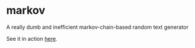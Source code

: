# markov
A really dumb and inefficient markov-chain-based random text generator

See it in action [here](https://pzel.github.io/markov/).
